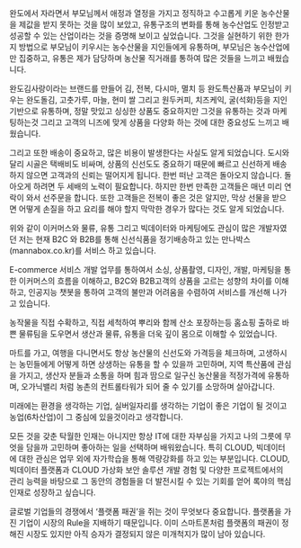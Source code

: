 
완도에서 자라면서 부모님께서 애정과 열정을 가지고 정직하고 수고롭게 키운 농수산물을 제값을 받지 못하는 것을 많이 보았고, 유통구조의 변화를 통해 농수산업도 인정받고 성공할 수 있는 산업이라는 것을 증명해 보이고 싶었습니다.
그것을 실현하기 위한 한가지 방법으로 부모님이 키우시는 농수산물을 지인들에게 유통하며, 부모님은 농수산업에만 집중하고, 유통은 제가 담당하며 농산물 직거래를 통하여 많은 것들을 느끼고 배웠습니다.  
 
완도김사랑이라는 브랜드를 만들어 김, 전복, 다시마, 멸치 등 완도특산품과 부모님이 키우는 완도돌김, 고춧가루, 마늘, 현미 쌀 그리고 원두커피, 치즈케익, 굴(석화)등을 지인기반으로 유통하며, 정말 맛있고 싱싱한 상품도 중요하지만 그것을 유통하는 것과 마케팅하는것 그리고 고객의 니즈에 맞게 상품을 다양화 하는 것에 대한 중요성도 느끼고 배웠습니다. 

그리고 또한 배송이 중요하고, 많은 비용이 발생한다는 사실도 알게 되었습니다. 도시와 달리 시골은 택배비도 비싸며, 상품의 신선도도 중요하기 때문에 빠르고 신선하게 배송하지 않으면 고객과의 신뢰는 떨어지게 됩니다. 한번 떠난 고객은 돌아오지 않습니다. 돌아오게 하려면 두 세배의 노력이 필요합니다. 하지만 한번 만족한 고객들은 매년 미리 연락이 와서 선주문을 합니다. 또한 고객들은 전복이 좋은 것은 알지만, 막상 선물을 받으면 어떻게 손질을 하고 요리를 해야 할지 막막한 경우가 많다는 것도 알게 되었습니다. 
 
위와 같이 이커머스와 물류, 유통 그리고 빅데이터와 마케팅에도 관심이 많은 개발자였던 저는 현재 B2C 와 B2B를 통해 신선식품을 정기배송하고 있는 만나박스(mannabox.co.kr)를 서비스 하고 있습니다.

E-commerce 서비스 개발 업무를 통하여서 소싱, 상품촬영, 디자인, 개발, 마케팅을 통한 이커머스의 흐름을 이해하고, B2C와 B2B고객의 상품을 고르는 성향의 차이를 이해하고, 인공지능 챗봇을 통하여 고객의 불만과 어려움을 수렴하여 서비스를 개선해 나가고 있습니다.

농작물을 직접 수확하고, 직접 세척하여 뿌리와 함께 산소 포장하는등 홈쇼핑 출하로 바쁜 물류팀을 도우면서 생산과 물류, 유통을 더욱 깊이 몸으로 이해할 수 있었습니다.

마트를 가고, 여행을 다니면서도 항상 농산물의 신선도와 가격등을 체크하며, 고생하시는 농민들에게 어떻게 하면 상생하는 유통을 할 수 있을까 고민하며, 지역 특산품에 관심을 가지고, 생산자 분들과 소통을 하며 힘과 땀으로 일구신 농산물을 적정가격에 유통하며, 오가닉밸리 처럼 농촌의 컨트롤타워가 되어 줄 수 있기를 소망하며 살아갑니다.

미래에는 환경을 생각하는 기업, 실버일자리를 생각하는 기업이 좋은 기업이 될 것이고 농업(6차산업)이 그 중심에 있을것이라고 생각합니다. 

모든 것을 갖춘 탁월한 인재는 아니지만 항상 IT에 대한 자부심을 가지고 나의 그릇에 무엇을 담을까 고민하며 좋아하는 일을 선택하며 배워왔습니다. 특히 CLOUD, 빅데이터에 대한 관심은 업무 외에 자가학습을 통해 역량강화를 하고 있는 부분입니다. CLOUD, 빅데이터 플랫폼과 CLOUD 가상화 보안 솔루션 개발 경험 및 다양한 프로젝트에서의 관리 능력을 바탕으로 그 동안의 경험들을 더 발전시킬 수 있는 기회를 얻어 록야의 핵심인재로 성장하고 싶습니다.

글로벌 기업들의 경쟁에서 ‘플랫폼 패권’을 쥐는 것이 무엇보다 중요합니다. 플랫폼을 가진 기업이 시장의 Rule을 지배하기 때문입니다. 이미 스마트폰처럼 플랫폼의 패권이 정해진 시장도 있지만 아직 승자가 결정되지 않은 미개척지가 많이 남아 있습니다. 
